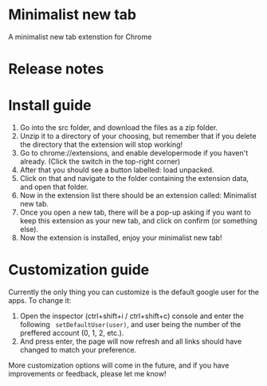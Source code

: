 # Minimalist new tab
A minimalist new tab extenstion for Chrome

# Release notes

# Install guide
1. Go into the src folder, and download the files as a zip folder.
2. Unzip it to a directory of your choosing, but remember that if you delete the directory that the extension will stop working!
3. Go to chrome://extensions, and enable developermode if you haven't already. (Click the switch in the top-right corner)
4. After that you should see a button labelled: load unpacked.
5. Click on that and navigate to the folder containing the extension data, and open that folder.
6. Now in the extension list there should be an extension called: Minimalist new tab.
7. Once you open a new tab, there will be a pop-up asking if you want to keep this extension as your new tab, and click on confirm (or something else).
8. Now the extension is installed, enjoy your minimalist new tab!
# Customization guide
Currently the only thing you can customize is the default google user for the apps.
To change it:
1. Open the inspector (ctrl+shift+i / ctrl+shift+c) console and enter the following ``` setDefaultUser(user)```, and user being the number of the preffered account (0, 1, 2, etc.).
2. And press enter, the page will now refresh and all links should have changed to match your preference.

More customization options will come in the future, and if you have improvements or feedback, please let me know!
